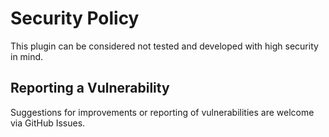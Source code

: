 # Security Policy

This plugin can be considered not tested and developed with high security in mind.

## Reporting a Vulnerability

Suggestions for improvements or reporting of vulnerabilities are welcome via GitHub Issues.

